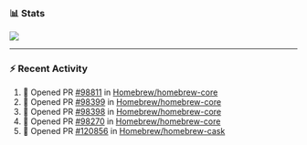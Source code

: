 ### :bar_chart: Stats

<a href="#">
  <img align="center" src="https://github-readme-stats.vercel.app/api?username=tuzi3040&show_icons=true&theme=dark" />
</a>

---

### :zap: Recent Activity

<!--START_SECTION:activity-->
1. 💪 Opened PR [#98811](https://github.com/Homebrew/homebrew-core/pull/98811) in [Homebrew/homebrew-core](https://github.com/Homebrew/homebrew-core)
2. 💪 Opened PR [#98399](https://github.com/Homebrew/homebrew-core/pull/98399) in [Homebrew/homebrew-core](https://github.com/Homebrew/homebrew-core)
3. 💪 Opened PR [#98398](https://github.com/Homebrew/homebrew-core/pull/98398) in [Homebrew/homebrew-core](https://github.com/Homebrew/homebrew-core)
4. 💪 Opened PR [#98270](https://github.com/Homebrew/homebrew-core/pull/98270) in [Homebrew/homebrew-core](https://github.com/Homebrew/homebrew-core)
5. 💪 Opened PR [#120856](https://github.com/Homebrew/homebrew-cask/pull/120856) in [Homebrew/homebrew-cask](https://github.com/Homebrew/homebrew-cask)
<!--END_SECTION:activity-->
